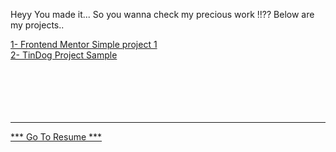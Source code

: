 Heyy You made it...
So you wanna check my precious work !!??
Below are my projects..

[1- Frontend Mentor Simple project 1](https://dadogit-uni.github.io/Live-Web-projects/qr-code-component-main/index.html) <br>
[2- TinDog Project Sample](https://dadogit-uni.github.io/Live-Web-projects/TinDog-Start-master/) <br><br><br><br><br><br>





_________________________________
[*** Go To Resume *** ](https://dadogit-uni.github.io/CV/)
